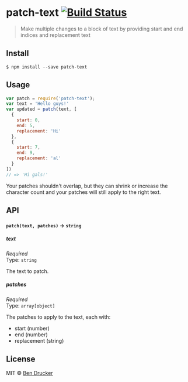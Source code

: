 # patch-text [![Build Status](https://travis-ci.org/bendrucker/patch-text.svg?branch=master)](https://travis-ci.org/bendrucker/patch-text)

> Make multiple changes to a block of text by providing start and end indices and replacement text


## Install

```
$ npm install --save patch-text
```


## Usage

```js
var patch = require('patch-text');
var text = 'Hello guys!'
var updated = patch(text, [
  {
    start: 0,
    end: 5,
    replacement: 'Hi'
  },
  {
    start: 7,
    end: 9,
    replacement: 'al'
  }
])
// => 'Hi gals!'
```

Your patches shouldn't overlap, but they can shrink or increase the character count and your patches will still apply to the right text. 

## API

#### `patch(text, patches)` -> `string`

##### text

*Required*  
Type: `string`

The text to patch.

##### patches

*Required*  
Type: `array[object]`

The patches to apply to the text, each with:

* start (number)
* end (number)
* replacement (string)


## License

MIT © [Ben Drucker](http://bendrucker.me)
